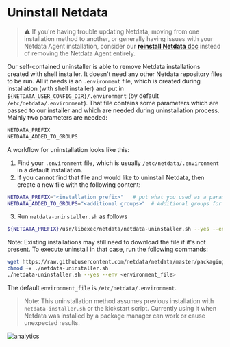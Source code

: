 <!--
title: "Uninstall Netdata"
custom_edit_url: https://github.com/netdata/netdata/edit/master/packaging/installer/UNINSTALL.md
-->

# Uninstall Netdata

> ⚠️ If you're having trouble updating Netdata, moving from one installation method to another, or generally having
> issues with your Netdata Agent installation, consider our [**reinstall Netdata**
> doc](/packaging/installer/REINSTALL.md) instead of removing the Netdata Agent entirely.

Our self-contained uninstaller is able to remove Netdata installations created with shell installer. It doesn't need any
other Netdata repository files to be run. All it needs is an `.environment` file, which is created during installation
(with shell installer) and put in `${NETDATA_USER_CONFIG_DIR}/.environment` (by default `/etc/netdata/.environment`).
That file contains some parameters which are passed to our installer and which are needed during uninstallation process.
Mainly two parameters are needed:

```sh
NETDATA_PREFIX
NETDATA_ADDED_TO_GROUPS
```

A workflow for uninstallation looks like this:

1.  Find your `.environment` file, which is usually `/etc/netdata/.environment` in a default installation.
2.  If you cannot find that file and would like to uninstall Netdata, then create a new file with the following content:

```sh
NETDATA_PREFIX="<installation prefix>"   # put what you used as a parameter to shell installed `--install` flag. Otherwise it should be empty
NETDATA_ADDED_TO_GROUPS="<additional groups>"  # Additional groups for a user running the Netdata process
```

3.  Run `netdata-uninstaller.sh` as follows

```sh
${NETDATA_PREFIX}/usr/libexec/netdata/netdata-uninstaller.sh --yes --env <environment_file>
```

Note: Existing installations may still need to download the file if it's not present. To execute uninstall in that case,
run the following commands:

```sh
wget https://raw.githubusercontent.com/netdata/netdata/master/packaging/installer/netdata-uninstaller.sh
chmod +x ./netdata-uninstaller.sh
./netdata-uninstaller.sh --yes --env <environment_file>
```

The default `environment_file` is `/etc/netdata/.environment`. 

> Note: This uninstallation method assumes previous installation with `netdata-installer.sh` or the kickstart script.
> Currently using it when Netdata was installed by a package manager can work or cause unexpected results.

[![analytics](https://www.google-analytics.com/collect?v=1&aip=1&t=pageview&_s=1&ds=github&dr=https%3A%2F%2Fgithub.com%2Fnetdata%2Fnetdata&dl=https%3A%2F%2Fmy-netdata.io%2Fgithub%2Finstaller%2FUNINSTALL&_u=MAC~&cid=5792dfd7-8dc4-476b-af31-da2fdb9f93d2&tid=UA-64295674-3)](<>)
